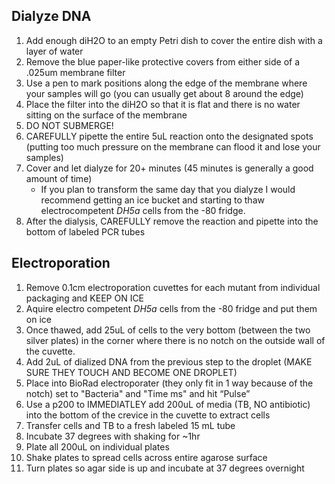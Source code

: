 ## Dialyze DNA
1. Add enough diH2O to an empty Petri dish to cover the entire dish with a layer of water
2. Remove the blue paper-like protective covers from either side of a .025um membrane filter
3. Use a pen to mark positions along the edge of the membrane where your samples will go (you can usually get about 8 around the edge)
3. Place the filter into the diH2O so that it is flat and there is no water sitting on the surface of the membrane
4. DO NOT SUBMERGE!
5. CAREFULLY pipette the entire 5uL reaction onto the designated spots (putting too much pressure on the membrane can flood it and lose your samples)
6. Cover and let dialyze for 20+ minutes (45 minutes is generally a good amount of time) 
   * If you plan to transform the same day that you dialyze I would recommend getting an ice bucket and starting to thaw electrocompetent *DH5a* cells from the -80 fridge.
7. After the dialysis, CAREFULLY remove the reaction and pipette into the bottom of labeled PCR tubes

## Electroporation
1. Remove 0.1cm electroporation cuvettes for each mutant from individual packaging and KEEP ON ICE
2. Aquire electro competent *DH5a* cells from the -80 fridge and put them on ice
3. Once thawed, add 25uL of cells to the very bottom (between the two silver plates) in the corner where there is no notch on the outside wall of the cuvette.
4. Add 2uL of dialized DNA from the previous step to the droplet (MAKE SURE THEY TOUCH AND BECOME ONE DROPLET)
4. Place into BioRad electroporater (they only fit in 1 way because of the notch) set to "Bacteria" and "Time ms" and hit
“Pulse”
5. Use a p200 to IMMEDIATLEY add 200uL of media (TB, NO antibiotic) into the bottom of the crevice in the cuvette to extract cells
6. Transfer cells and TB to a fresh labeled 15 mL tube
7. Incubate 37 degrees with shaking for ~1hr
8. Plate all 200uL on individual plates
9. Shake plates to spread cells across entire agarose surface
10. Turn plates so agar side is up and incubate at 37 degrees overnight
